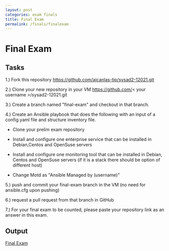 ```yaml
---
layout: post
categories: exam finals
title: Final Exam
permalink: /finals/finalexam
---
```

# Final Exam

## Tasks
1.) Fork this repository https://github.com/ajcanlas-tip/sysad2-12021.git

2.) Clone your new repository in your VM https://github.com/< your username >/sysad2-12021.git

3.) Create a branch named "final-exam" and checkout in that branch. 

4.) Create an Ansible playbook that does the following with an input of a config.yaml file and structure inventory file.

- Clone your prelim exam repository

- Install and configure one enterprise service that can be installed in Debian,Centos and OpenSuse servers

- Install and configure one monitoring tool that can be installed in Debian, Centos and OpenSuse servers (if it is a stack there should be option of different host)

- Change Motd as "Ansible Managed by (username)"

5.) push and commit your final-exam branch in the VM (no need for ansible.cfg upon pushing)

6.) request a pull request from that branch in GitHub

7.) For your final exam to be counted, please paste your repository link as an answer in this exam.

## Output
<p> <a href="https://github.com/jesmatienzo-tip/sysad2-12021/tree/final-exam"> Final Exam </a> </p>

```

```




